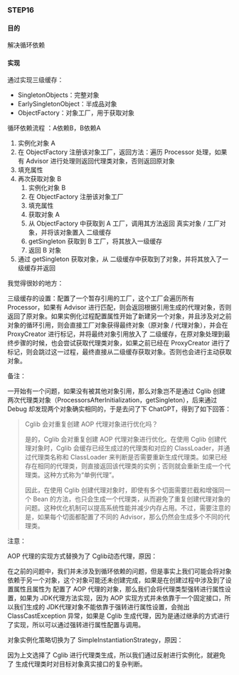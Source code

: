### STEP16

#### 目的

解决循环依赖



#### 实现

通过实现三级缓存：

- SingletonObjects：完整对象
- EarlySingletonObject：半成品对象
- ObjectFactory：对象工厂，用于获取对象

循环依赖流程 ：A依赖B，B依赖A

1. 实例化对象 A
2. 在 ObjectFactory 注册该对象工厂，返回方法：遍历 Processor 处理，如果有 Advisor 进行处理则返回代理类对象，否则返回原对象
3. 填充属性
4. 再次获取对象 B
   1. 实例化对象 B
   2. 在 ObjectFactory 注册该对象工厂
   3. 填充属性
   4. 获取对象 A
   5. 从 ObjectFactory 中获取到 A 工厂，调用其方法返回 真实对象 / 工厂对象，并将该对象置入 二级缓存
   6. getSingleton 获取到 B 工厂，将其放入一级缓存
   7. 返回 B 对象
5. 通过 getSingleton 获取对象，从 二级缓存中获取到了对象，并将其放入了一级缓存并返回



我觉得很妙的地方：

三级缓存的设置：配置了一个暂存引用的工厂，这个工厂会遍历所有 Processor，如果有 Advisor 进行匹配，则会返回根据引用生成的代理对象，否则返回了原对象。如果实例化过程配置属性开始了新建另一个对象，并且涉及对之前对象的循环引用，则会直接工厂对象获得最终对象（原对象 / 代理对象），并会在 ProxyCreator 进行标记，并将最终对象引用放入了 二级缓存，在原对象处理到最终步骤的时候，也会尝试获取代理类对象，如果之前已经在 ProxyCreator 进行了标记，则会跳过这一过程，最终直接从二级缓存获取对象。否则也会进行主动获取对象。

备注：

一开始有一个问题，如果没有被其他对象引用，那么对象岂不是通过 Cglib 创建两次代理类对象（ProcessorsAfterInitialization，getSingleton），后来通过 Debug 却发现两个对象确实相同的，于是去问了下 ChatGPT，得到了如下回答：

> Cglib 会对重复创建 AOP 代理对象进行优化吗？
>
> 是的，Cglib 会对重复创建 AOP 代理对象进行优化。在使用 Cglib 创建代理对象时，Cglib 会缓存已经生成过的代理类和对应的 ClassLoader，并通过代理类名称和 ClassLoader 来判断是否需要重新生成代理类。如果已经存在相同的代理类，则直接返回该代理类的实例；否则就会重新生成一个代理类。这种方式称为“单例代理”。
>
> 因此，在使用 Cglib 创建代理对象时，即使有多个切面需要拦截和增强同一个 Bean 的方法，也只会生成一个代理类，从而避免了重复创建代理对象的问题。这种优化机制可以提高系统性能并减少内存占用。不过，需要注意的是，如果每个切面都配置了不同的 Advisor，那么仍然会生成多个不同的代理类。



注意：

AOP 代理的实现方式替换为了 Cglib动态代理，原因：

在之前的问题中，我们并未涉及到循环依赖的问题，但是事实上我们可能会将对象依赖于另一个对象，这个对象可能还未创建完成，如果是在创建过程中涉及到了设置属性且属性为 配置了 AOP 代理的对象，那么我们会将代理类型强转进行属性设置，如果为 JDK代理方法实现，因为 AOP 实现方式并未依靠于一个固定接口，所以我们生成的 JDK代理对象不能依靠于强转进行属性设置，会抛出 ClassCastException 异常，如果是 Cglib 生成代理，因为是通过继承的方式进行了实现，所以可以通过强转进行属性配置与调用。

对象实例化策略切换为了 SimpleInstantiationStrategy，原因：

因为上文选择了 Cglib 进行代理类生成，所以我们通过反射进行实例化，就避免了 生成代理类时对目标对象真实接口的复杂判断。